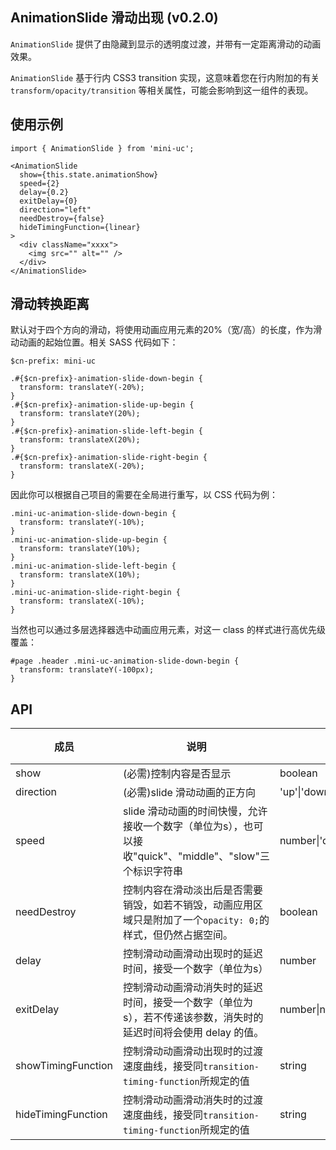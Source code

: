 ## AnimationSlide 滑动出现 (v0.2.0)

`AnimationSlide` 提供了由隐藏到显示的透明度过渡，并带有一定距离滑动的动画效果。

`AnimationSlide` 基于行内 CSS3 transition 实现，这意味着您在行内附加的有关 `transform/opacity/transition` 等相关属性，可能会影响到这一组件的表现。

## 使用示例

```
import { AnimationSlide } from 'mini-uc';

<AnimationSlide
  show={this.state.animationShow}
  speed={2}
  delay={0.2}
  exitDelay={0}
  direction="left"
  needDestroy={false}
  hideTimingFunction={linear}
>
  <div className="xxxx">
    <img src="" alt="" />
  </div>
</AnimationSlide>
```

## 滑动转换距离

默认对于四个方向的滑动，将使用动画应用元素的20%（宽/高）的长度，作为滑动动画的起始位置。相关 SASS 代码如下：

```
$cn-prefix: mini-uc

.#{$cn-prefix}-animation-slide-down-begin {
  transform: translateY(-20%);
}
.#{$cn-prefix}-animation-slide-up-begin {
  transform: translateY(20%);
}
.#{$cn-prefix}-animation-slide-left-begin {
  transform: translateX(20%);
}
.#{$cn-prefix}-animation-slide-right-begin {
  transform: translateX(-20%);
}
```

因此你可以根据自己项目的需要在全局进行重写，以 CSS 代码为例：

```
.mini-uc-animation-slide-down-begin {
  transform: translateY(-10%);
}
.mini-uc-animation-slide-up-begin {
  transform: translateY(10%);
}
.mini-uc-animation-slide-left-begin {
  transform: translateX(10%);
}
.mini-uc-animation-slide-right-begin {
  transform: translateX(-10%);
}
```

当然也可以通过多层选择器选中动画应用元素，对这一 class 的样式进行高优先级覆盖：

```
#page .header .mini-uc-animation-slide-down-begin {
  transform: translateY(-100px);
}
```

## API

| 成员 | 说明 | 类型 | 默认值 | 版本 |
| --- | --- | --- | --- | --- |
| show | (必需)控制内容是否显示 | boolean | false | |
| direction | (必需)slide 滑动动画的正方向 | 'up'\|'down'\|'left'\|'right'| 'down' | |
| speed | slide 滑动动画的时间快慢，允许接收一个数字（单位为s），也可以接收"quick"、"middle"、"slow"三个标识字符串 | number\|'quick'\|'slow'\|'middle' | 0.5 | |
| needDestroy | 控制内容在滑动淡出后是否需要销毁，如若不销毁，动画应用区域只是附加了一个`opacity: 0;`的样式，但仍然占据空间。 | boolean | false | |
| delay | 控制滑动动画滑动出现时的延迟时间，接受一个数字（单位为s） | number | 0 | |
| exitDelay | 控制滑动动画滑动消失时的延迟时间，接受一个数字（单位为s），若不传递该参数，消失时的延迟时间将会使用 delay 的值。 | number\|null | |
| showTimingFunction | 控制滑动动画滑动出现时的过渡速度曲线，接受同`transition-timing-function`所规定的值 | string | ease | |
| hideTimingFunction | 控制滑动动画滑动消失时的过渡速度曲线，接受同`transition-timing-function`所规定的值 | string | ease | |